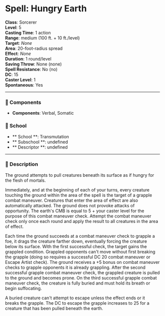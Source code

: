 
# Spell: Hungry Earth
**Class**: Sorcerer  
**Level**: 5  
**Casting Time**: 1 action  
**Range**: medium (100 ft. + 10 ft./level)  
**Target**: _None_  
**Area**: 20-foot-radius spread  
**Effect**: _None_  
**Duration**: 1 round/level  
**Saving Throw**: None (none)  
**Spell Resistance**: No (no)  
**DC**: 15  
**Caster Level**: 1  
**Spontaneous**: Yes

---

### 🔮 Components
- **Components**: Verbal, Somatic

### 🏫 School
- ** School **: Transmutation
- ** Subschool **: undefined
- ** Descriptor **: undefined
---

### 📜 Description
The ground attempts to pull creatures beneath its surface as if hungry for the flesh of mortals.

Immediately, and at the beginning of each of your turns, every creature touching the ground within the area of the spell is the target of a grapple combat maneuver. Creatures that enter the area of effect are also automatically attacked. The ground does not provoke attacks of opportunity. The earth's CMB is equal to 5 + your caster level for the purpose of this combat maneuver check. Attempt the combat maneuver check only once each round and apply the result to all creatures in the area of effect.

Each time the ground succeeds at a combat maneuver check to grapple a foe, it drags the creature farther down, eventually forcing the creature below its surface. With the first successful check, the target gains the grappled condition. Grappled opponents can't move without first breaking the grapple (doing so requires a successful DC 20 combat maneuver or Escape Artist check). The ground receives a +5 bonus on combat maneuver checks to grapple opponents it is already grappling. After the second successful grapple combat maneuver check, the grappled creature is pulled to the ground and becomes prone. On the third successful grapple combat maneuver check, the creature is fully buried and must hold its breath or begin suffocating.

A buried creature can't attempt to escape unless the effect ends or it breaks the grapple. The DC to escape the grapple increases to 25 for a creature that has been pulled beneath the earth.
